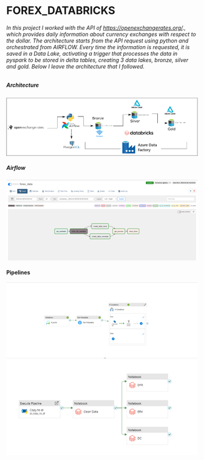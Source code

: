 # FOREX_DATABRICKS

###### In this project I worked with the API of https://openexchangerates.org/., which provides daily information about currency exchanges with respect to the dollar. The architecture starts from the API request using python and orchestrated from AIRFLOW. Every time the information is requested, it is saved in a Data Lake, activating a trigger that processes the data in pyspark to be stored in delta tables, creating 3 data lakes, bronze, silver and gold. Below I leave the architecture that I followed.

##### Architecture
![alt text](https://github.com/dariog721/FOREX_DATABRICKS/blob/main/Architecture/Arch.png)

##### Airflow 
![alt text](https://github.com/dariog721/FOREX_DATABRICKS/blob/main/Images/airflow/dags.png)

#### Pipelines
![alt text](https://github.com/dariog721/FOREX_DATABRICKS/blob/main/Images/Pipelines/Ingestion_forex_data.png)
![alt text](https://github.com/dariog721/FOREX_DATABRICKS/blob/main/Images/Pipelines/Exc.png)
